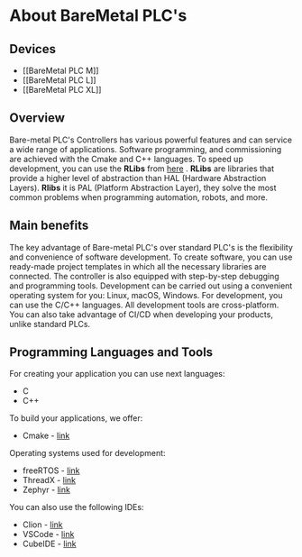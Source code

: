 # About BareMetal PLC's
## Devices 

- [[BareMetal PLC M]]
- [[BareMetal PLC L]]
- [[BareMetal PLC XL]]
## Overview

Bare-metal PLC's Controllers has various powerful features and can service a wide range of applications. Software programming, and commissioning are achieved with the Cmake and C++ languages. To speed up development, you can use the **RLibs** from [here](https://github.com/RoboticsHardwareSolutions/.github/tree/main/profile#rlibs) . **RLibs** are libraries that provide a higher level of abstraction than HAL (Hardware Abstraction Layers). **Rlibs** it is PAL (Platform Abstraction Layer), they solve the most common problems when programming automation, robots, and more. 
## Main benefits 

The key advantage of Bare-metal PLC's over standard PLC's is the flexibility and convenience of software development. To create software, you can use ready-made project templates in which all the necessary libraries are connected. The controller is also equipped with step-by-step debugging and programming tools. Development can be carried out using a convenient operating system for you: Linux, macOS, Windows. For development, you can use the C/C++ languages. All development tools are cross-platform. You can also take advantage of CI/CD when developing your products, unlike standard PLCs.
## Programming Languages and Tools

For creating your application you can use next languages:
- C 
- C++

To build your applications, we offer:
- Cmake - [link](https://cmake.org/cmake/help/latest/manual/cmake-language.7.html)

Operating systems used for development:
- freeRTOS - [link](https://www.freertos.org)
- ThreadX - [link](https://threadx.io)
- Zephyr - [link](https://zephyrproject.org)

You can also use the following IDEs:
- Clion - [link](https://www.jetbrains.com/clion/)
- VSCode - [link](https://code.visualstudio.com)
- CubeIDE - [link](https://www.st.com/en/development-tools/stm32cubeide.html)



